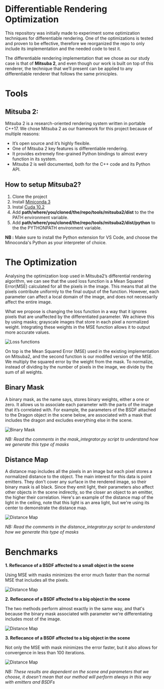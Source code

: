 # Differentiable Rendering Optimization
This repository was initially made to experiment some optimization techniques for differentiable rendering. One of the optimizations is tested and proven to be effective, therefore we reorganized the repo to only include its implementation and the needed code to test it. 

The differentiable rendering implementation that we chose as our study case is that of **Mitsuba 2**, and even though our work is built on top of this renderer, the technique that we’ll present can be applied to any differentiable renderer that follows the same priniciples.

# Tools
## Mitsuba 2:
Mitsuba 2 is a research-oriented rendering system written in portable C++17. We chose Mitsuba 2 as our framework for this project because of multiple reasons:
* It’s open source and it’s  highly flexible.
* One of Mitsuba 2 key features is differentiable rendering.
* It provides extremely fine-grained Python bindings to almost every function in its system.
* Mitsuba 2 is well documented, both for the C++ code and its Python API.



## How to setup Mitsuba2?
1. Clone the project
2. Install [Miniconda 3](https://docs.conda.io/en/latest/miniconda.html)
3. Instal [Cuda 10.2](https://developer.nvidia.com/cuda-downloads)
4. Add **path/where/you/cloned/the/repo/tools/mitsuba2/dist** to the the PATH environment variable.
5. Add **path/where/you/cloned/the/repo/tools/mitsuba2/dist/python** to the the PYTHONPATH environment variable.


**NB :** Make sure to install the Python extension for VS Code, and choose the Minoconda's Python as your interpreter of choice.

# The Optimization
Analysing the optimization loop used in Mitsuba2’s differential rendering algorithm, we can see that the used loss function is a Mean Squared Error(MSE) calculated for all the pixels in the image. This means that all the pixels contribute uniformly to the final output of the function. However, each parameter can affect a local domain of the image, and does not necessarily affect the entire image.


What we propose is changing the loss function in a way that it ignores pixels that are unaffected by the differentiated parameter.
We achieve this by using masks; grayscale images that store in each pixel a normalized weight. Integrating these weights in the MSE function allows it to output more accurate values.

![Loss functions](ReadmeResources/loss_functions.png)

On top is the Mean Squared Error (MSE) used in the existing implementation on Mitsuba2, and the second function is our modifed version of the MSE. We multiply the squared error by the weight from the mask. To normalize, instead of dividing by the number of pixels in the image, we divide by the sum of all weights.


## Binary Mask
A binary mask, as the name says, stores binary weights, either a one or zero. It allows us to associate each parameter with the parts of the image that it’s correlated with. For example, the parameters of the BSDF attached to the Dragon object in the scene below, are associated with a mask that includes the dragon and excludes everything else in the scene.


![Binary Mask](ReadmeResources/binary_mask.png)

*NB: Read the comments in the mask_integrator.py script to understand how we generate this type of masks* 

## Distance Map
A distance map includes all the pixels in an image but each pixel stores a normalized distance to the object. The main interest for this data is point emitters. They don't cover any surface in the rendered image, so their binary mask is all black. Since they emit light, their parameters also affect other objects in the scene indirectly, so the closer an object to an emitter, the higher their correlation.
Here's an example of the distance map of the light in the ceiling, note that this light is an area light, but we're using its center to demonstrate the distance map.


![Distance Map](ReadmeResources/distance_map.png)

*NB: Read the comments in the distance_integrator.py script to understand how we generate this type of masks* 


# Benchmarks
**1. Reflecance of a BSDF affected to a small object in the scene**

Using MSE with masks minimizes the error much faster than the normal MSE that includes all the pixels.


![Distance Map](results/Results/BSDFSmall/plot.png)

**2. Reflecance of a BSDF affected to a big object in the scene**

The two methods perform almost exactly in the same way, and that's because the binary mask associated with parameter we're differentiating includes most of the image.

![Distance Map](results/Results/BSDFBig/plot.png)

**3. Reflecance of a BSDF affected to a big object in the scene**

Not only the MSE with mask minimizes the error faster, but it also allows for convergence in less than 100 iterations.

![Distance Map](results/Results/Emitter/plot.png)

*NB: These results are dependent on the scene and parameters that we choose, it doesn't mean that our method will perform always in this way with emitters and BSDFs*
